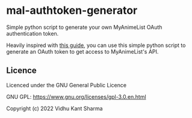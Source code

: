 # mal-authtoken-generator
Simple python script to generate your own MyAnimeList OAuth authentication token.

Heavily inspired with [this guide](https://myanimelist.net/blog.php?eid=835707), 
you can use this simple python script to generate an OAuth token to get access 
to MyAnimeList's API.

## Licence

Licenced under the GNU General Public Licence

GNU GPL: https://www.gnu.org/licenses/gpl-3.0.en.html

Copyright (c) 2022 Vidhu Kant Sharma
